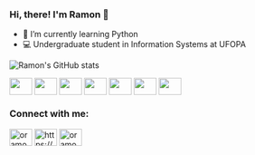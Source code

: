 ### Hi, there! I'm Ramon 👋
- 🌱 I’m currently learning Python
- 💻 Undergraduate student in Information Systems at UFOPA

![Ramon's GitHub stats](https://github-readme-stats.vercel.app/api?username=ramonpietro&show_icons=true&theme=radical)

<div style="display: inline_block">
    <img align="center" height="30" width="40" src="https://cdn.jsdelivr.net/gh/devicons/devicon/icons/html5/html5-original.svg">
    <img align="center" height="30" width="40" src="https://cdn.jsdelivr.net/gh/devicons/devicon/icons/css3/css3-original.svg">
    <img align="center" height="30" width="40" src="https://cdn.jsdelivr.net/gh/devicons/devicon/icons/sass/sass-original.svg">
    <img align="center" height="30" width="40" src="https://cdn.jsdelivr.net/gh/devicons/devicon/icons/javascript/javascript-original.svg">
    <img align="center" height="30" width="40" src="https://cdn.jsdelivr.net/gh/devicons/devicon/icons/java/java-original.svg">
    <img align="center" height="30" width="40" src="https://cdn.jsdelivr.net/gh/devicons/devicon/icons/c/c-original.svg">
    <img align="center" height="30" width="40" src="https://cdn.jsdelivr.net/gh/devicons/devicon/icons/php/php-original.svg">
<div>
<h3 align="left">Connect with me:</h3>
<p align="left">
<a href="https://twitter.com/oramonpietro" target="_blank" rel="noopener noreferrer"><img align="center" src="https://raw.githubusercontent.com/rahuldkjain/github-profile-readme-generator/master/src/images/icons/Social/twitter.svg" alt="oramonpietro" height="30" width="40" /></a>
<a href="https://www.linkedin.com/in/ramonpietro/" target="_blank" rel="noopener noreferrer"><img align="center" src="https://raw.githubusercontent.com/rahuldkjain/github-profile-readme-generator/master/src/images/icons/Social/linked-in-alt.svg" alt="https://www.linkedin.com/in/ramonpietro/" height="30" width="40" /></a>
<a href="https://instagram.com/oramonpietro" target="_blank" rel="noopener noreferrer"><img align="center" src="https://raw.githubusercontent.com/rahuldkjain/github-profile-readme-generator/master/src/images/icons/Social/instagram.svg" alt="oramonpietro" height="30" width="40" /></a>
</p>
